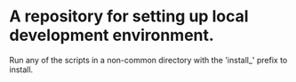 # A repository for setting up local development environment.

Run any of the scripts in a non-common directory with the 'install_' prefix to install.

